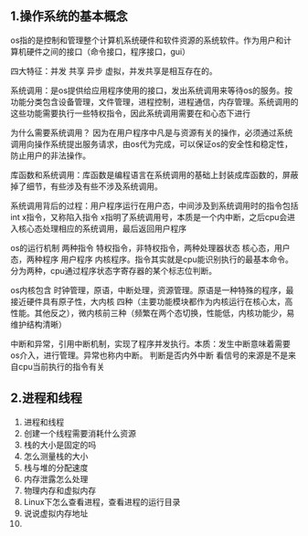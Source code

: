 ## 1.操作系统的基本概念
os指的是控制和管理整个计算机系统硬件和软件资源的系统软件。作为用户和计算机硬件之间的接口（命令接口，程序接口，gui）

四大特征：并发 共享 异步 虚拟，并发共享是相互存在的。

系统调用：是os提供给应用程序使用的接口，发出系统调用来等待os的服务。按功能分类包含设备管理，文件管理，进程控制，进程通信，内存管理。系统调用的这些功能需要执行一些特权指令，因此系统调用需要在和心态下进行

为什么需要系统调用？ 因为在用户程序中凡是与资源有关的操作，必须通过系统调用向操作系统提出服务请求，由os代为完成，可以保证os的安全性和稳定性，防止用户的非法操作。

库函数和系统调用：库函数是编程语言在系统调用的基础上封装成库函数的，屏蔽掉了细节，有些涉及有些不涉及系统调用。

系统调用背后的过程：用户程序运行在用户态，中间涉及到系统调用时的指令包括 int x指令，又称陷入指令 x指明了系统调用号，本质是一个内中断，之后cpu会进入核心态处理相应的系统调用，最后返回用户程序

os的运行机制 两种指令 特权指令，非特权指令，两种处理器状态 核心态，用户态，两种程序 用户程序 内核程序。指令其实就是cpu能识别执行的最基本命令。分为两种，cpu通过程序状态字寄存器的某个标志位判断。

os内核包含 时钟管理，原语，中断处理，资源管理。原语是一种特殊的程序，最接近硬件具有原子性，大内核 四种（主要功能模块都作为内核运行在核心太，高性能。其他反之），微内核前三种（频繁在两个态切换，性能低，内核功能少，易维护结构清晰）

中断和异常，引用中断机制，实现了程序并发执行。本质：发生中断意味着需要os介入，进行管理。异常也称内中断。 判断是否内外中断 看信号的来源是不是来自cpu当前执行的指令有关
## 2.进程和线程




1. 进程和线程
2. 创建一个线程需要消耗什么资源
3. 栈的大小是固定的吗
4. 怎么测量栈的大小
5. 栈与堆的分配速度
6. 内存泄露怎么处理
7. 物理内存和虚拟内存
8. Linux下怎么查看进程，查看进程的运行目录
9.  说说虚拟内存地址
10. 





